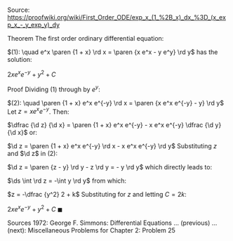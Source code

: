 # 

Source: https://proofwiki.org/wiki/First_Order_ODE/exp_x_(1_%2B_x)_dx_%3D_(x_exp_x_-_y_exp_y)_dy

Theorem
The first order ordinary differential equation:

$(1): \quad e^x \paren {1 + x} \rd x = \paren {x e^x - y e^y} \rd y$
has the solution:

$2 x e^x e^{-y} + y^2 + C$


Proof
Dividing $(1)$ through by $e^y$:

$(2): \quad \paren {1 + x} e^x e^{-y} \rd x = \paren {x e^x e^{-y} - y} \rd y$
Let $z = x e^x e^{-y}$.
Then:

$\dfrac {\d z} {\d x} = \paren {1 + x} e^x e^{-y} - x e^x e^{-y} \dfrac {\d y} {\d x}$
or:

$\d z = \paren {1 + x} e^x e^{-y} \rd x - x e^x e^{-y} \rd y$
Substituting $z$ and $\d z$ in $(2)$:

$\d z = \paren {z - y} \rd y - z \rd y = - y \rd y$
which directly leads to:

$\ds \int \rd z = -\int y \rd y$
from which:

$z = -\dfrac {y^2} 2 + k$
Substituting for $z$ and letting $C = 2 k$:

$2 x e^x e^{-y} + y^2 + C$
$\blacksquare$


Sources
1972: George F. Simmons: Differential Equations ... (previous) ... (next): Miscellaneous Problems for Chapter $2$: Problem $25$




